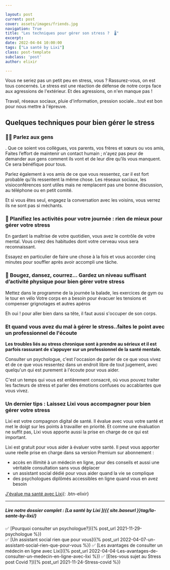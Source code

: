 ```yaml
---

layout: post
current: post
cover: assets/images/friends.jpg
navigation: True
title: "Les techniques pour gérer son stress ?  🌡️"
excerpt: 
date: 2022-04-04 10:00:00
tags: ["La santé by Lixi"]
class: post-template
subclass: 'post'
author: elixir

---
```


Vous ne seriez pas un petit peu en stress, vous ?
Rassurez-vous, on est tous concernés. 
Le stress est une réaction de défense de notre corps face aux agressions de l'extérieur.
Et des agressions, on n'en manque pas ! 

Travail, réseaux sociaux, pluie d'information, pression sociale...tout est bon pour nous mettre à l'épreuve.


## Quelques techniques pour bien gérer le stress

### 🙆‍♀️ Parlez aux gens
.
Que ce soient vos collègues, vos parents, vos frères et sœurs ou vos amis, Faites l’effort de maintenir un contact humain ; n'ayez pas peur de demander aux gens comment ils vont et de leur dire qu’ils vous manquent. Ce sera bénéfique pour tous. 

Parlez également à vos amis de ce que vous ressentez, car il est fort probable qu'ils ressentent la même chose. Les réseaux sociaux, les visioconférences sont utiles mais ne remplacent pas une bonne discussion, au téléphone ou en petit comité.

Et si vous êtes seul, engagez la conversation avec les voisins, vous verrez ils ne sont pas si méchants.

### 📅 Planifiez les activités pour votre journée : rien de mieux pour gérer votre stress

En gardant la maîtrise de votre quotidien, vous avez le contrôle de votre mental. Vous créez des habitudes dont votre cerveau vous sera reconnaissant.

Essayez en particulier de faire une chose à la fois et vous accorder cinq minutes pour souffler après avoir accompli une tâche.

### 👟 Bougez, dansez, courrez... Gardez un niveau suffisant d’activité physique pour bien gérer votre stress

Mettez dans le programme de la journée la balade, les exercices de gym ou le tour en vélo
Votre corps en a besoin pour évacuer les tensions et compenser grignotages et autres apéros

Eh oui ! pour aller bien dans sa tête, il faut aussi s'occuper de son corps.

### Et quand vous avez du mal à gérer le stress..faites le point avec un professionnel de l'écoute

**Les troubles liés au stress chronique sont à prendre au sérieux et il est parfois rassurant de s’appuyer sur un professionnel de la santé mentale.**

Consulter un psychologue, c'est l'occasion de parler de ce que vous vivez et de ce que vous ressentez dans un endroit libre de tout jugement, avec quelqu'un qui est purement à l'écoute pour vous aider. 

C'est un temps qui vous est entièrement consacré, où vous pouvez traiter les facteurs de stress et parler des émotions confuses ou accablantes que vous vivez.

### Un dernier tips : Laissez Lixi vous accompagner pour bien gérer votre stress

Lixi est votre compagnon digital de santé. Il évalue avec vous votre santé et met le doigt sur les points à travailler en priorité. Et comme une évaluation ne suffit pas, Lixi vous apporte aussi la prise en charge de ce qui est important.


Lixi est gratuit pour vous aider à évaluer votre santé. Il peut vous apporter uune réelle prise en charge dans sa version Premium sur abonnement :

* accès en illimité à un médecin en ligne, pour des conseils et aussi une véritable consultation sans vous déplacer
* un assistant social dédié pour vous aider quand la vie se complique
* des psychologues diplômés accessibles en ligne quand vous en avez besoin

[J'évalue ma santé avec Lixi](https://www.heylixi.fr/){: .btn-elixir}

---
  
##### Lire notre dossier complet : [La santé by Lixi ]({{ site.baseurl }}tag/la-sante-by-lixi/)

✅ [Pourquoi consulter un psychologue?]({% post_url 2021-11-29-psychologue %})  
✅ [Un assistant social rien que pour vous]({% post_url 2022-04-07-un-assistant-social-rien-que-pour-vous %})
✅ [Les avantages de consulter un médecin en ligne avec Lixi]({% post_url 2022-04-04-Les-avantages-de-consulter-un-medecin-en-ligne-avec-lixi %})
✅ [Etes-vous sujet au Stress post Covid ?]({% post_url 2021-11-24-Stress-covid %})

